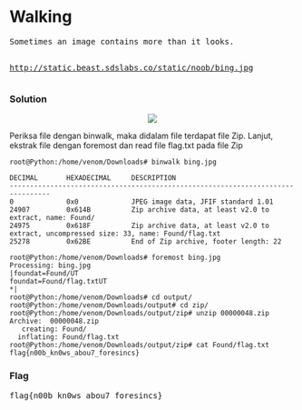 <h1><b>Walking</b></h1>
<pre>
Sometimes an image contains more than it looks.

http://static.beast.sdslabs.co/static/noob/bing.jpg
</pre>
<h3><b>Solution</b></h3>
<p align='center'>
    <img src="https://github.com/enomarozi/BackdoorCTF_Writeup/blob/master/Images/bing.jpg">
</p>
<p>Periksa file dengan binwalk, maka didalam file terdapat file Zip. Lanjut, ekstrak file dengan foremost dan read file flag.txt pada file Zip</p>

```console
root@Python:/home/venom/Downloads# binwalk bing.jpg 

DECIMAL       HEXADECIMAL     DESCRIPTION
--------------------------------------------------------------------------------
0             0x0             JPEG image data, JFIF standard 1.01
24907         0x614B          Zip archive data, at least v2.0 to extract, name: Found/
24975         0x618F          Zip archive data, at least v2.0 to extract, uncompressed size: 33, name: Found/flag.txt
25278         0x62BE          End of Zip archive, footer length: 22

root@Python:/home/venom/Downloads# foremost bing.jpg 
Processing: bing.jpg
|foundat=Found/UT
foundat=Found/flag.txtUT
*|
root@Python:/home/venom/Downloads# cd output/
root@Python:/home/venom/Downloads/output# cd zip/
root@Python:/home/venom/Downloads/output/zip# unzip 00000048.zip 
Archive:  00000048.zip
   creating: Found/
  inflating: Found/flag.txt          
root@Python:/home/venom/Downloads/output/zip# cat Found/flag.txt 
flag{n00b_kn0ws_abou7_foresincs}
```
<h3><b>Flag</b></h3>
<pre>
flag{n00b_kn0ws_abou7_foresincs}
</pre>
